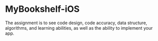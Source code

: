 # MyBookshelf-iOS
The assignment is to see code design, code accuracy, data structure, algorithms, and learning abilities, as well as the ability to implement your app.
